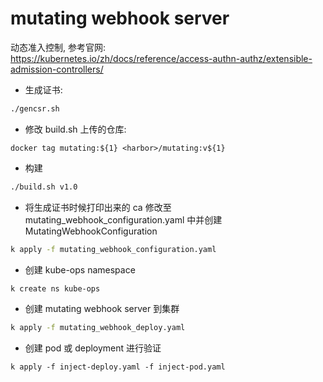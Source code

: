 # mutating webhook server
动态准入控制, 参考官网:  
https://kubernetes.io/zh/docs/reference/access-authn-authz/extensible-admission-controllers/

- 生成证书:  
```bash
./gencsr.sh
```

- 修改 build.sh 上传的仓库: 
```
docker tag mutating:${1} <harbor>/mutating:v${1}
```

- 构建
```bash
./build.sh v1.0
```

- 将生成证书时候打印出来的 ca 修改至 mutating_webhook_configuration.yaml 中并创建 MutatingWebhookConfiguration
```bash
k apply -f mutating_webhook_configuration.yaml
```

- 创建 kube-ops namespace
```bash
k create ns kube-ops
```

- 创建 mutating webhook server 到集群
```bash
k apply -f mutating_webhook_deploy.yaml
```

- 创建 pod 或 deployment 进行验证
```
k apply -f inject-deploy.yaml -f inject-pod.yaml
```